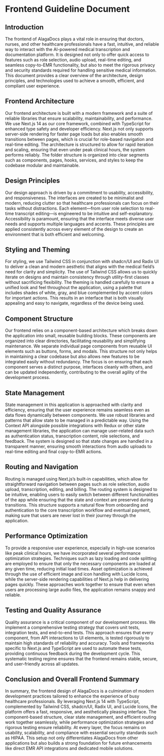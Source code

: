 # Frontend Guideline Document

## Introduction

The frontend of AlagaDocs plays a vital role in ensuring that doctors, nurses, and other healthcare professionals have a fast, intuitive, and reliable way to interact with the AI-powered medical transcription and documentation platform. It is designed not only to offer quick access to features such as role selection, audio upload, real-time editing, and seamless copy-to-EMR functionality, but also to meet the rigorous privacy and security standards required for handling sensitive medical information. This document provides a clear overview of the architecture, design principles, and technologies used to achieve a smooth, efficient, and compliant user experience.

## Frontend Architecture

Our frontend architecture is built with a modern framework and a suite of reliable libraries that ensure scalability, maintainability, and performance. We use Next.js 14 as our core framework, combined with TypeScript for enhanced type safety and developer efficiency. Next.js not only supports server-side rendering for faster page loads but also enables smooth transitions between pages, which is crucial for role-based navigation and real-time editing. The architecture is structured to allow for rapid iteration and scaling, ensuring that even under peak clinical hours, the system performs reliably. The folder structure is organized into clear segments such as components, pages, hooks, services, and styles to keep the codebase modular and maintainable.

## Design Principles

Our design approach is driven by a commitment to usability, accessibility, and responsiveness. The interfaces are created to be minimalist and modern, reducing clutter so that healthcare professionals can focus on their tasks without distractions. Each element—from user role selection to real-time transcript editing—is engineered to be intuitive and self-explanatory. Accessibility is paramount, ensuring that the interface meets diverse user needs and supports multiple languages and accents. These principles are applied consistently across every element of the design to create an environment that is both efficient and welcoming.

## Styling and Theming

For styling, we use Tailwind CSS in conjunction with shadcn/UI and Radix UI to deliver a clean and modern aesthetic that aligns with the medical field’s need for clarity and simplicity. The use of Tailwind CSS allows us to quickly iterate on designs and maintain consistency through utility-first classes without sacrificing flexibility. The theming is handled carefully to ensure a unified look and feel throughout the application, using a palette that includes shades of white, gray, and blue complemented by accent colors for important actions. This results in an interface that is both visually appealing and easy to navigate, regardless of the device being used.

## Component Structure

Our frontend relies on a component-based architecture which breaks down the application into small, reusable building blocks. These components are organized into clear directories, facilitating reusability and simplifying maintenance. We separate individual page components from reusable UI elements such as buttons, forms, and modals. This structure not only helps in maintaining a clear codebase but also allows new features to be integrated easily without redundancy. The focus is on ensuring that each component serves a distinct purpose, interfaces cleanly with others, and can be updated independently, contributing to the overall agility of the development process.

## State Management

State management in this application is approached with clarity and efficiency, ensuring that the user experience remains seamless even as data flows dynamically between components. We use robust libraries and patterns that allow state to be managed in a predictable way. Using the Context API alongside possible integrations with Redux or other state management libraries, the application can manage user-related data such as authentication status, transcription content, role selections, and feedback. The system is designed so that state changes are handled in a transparent manner, ensuring smooth interactions from audio uploads to real-time editing and final copy-to-EMR actions.

## Routing and Navigation

Routing is managed using Next.js’s built-in capabilities, which allow for straightforward navigation between pages such as role selection, audio upload, transcription, editing, and billing. The routing system is designed to be intuitive, enabling users to easily switch between different functionalities of the app while ensuring that the state and context are preserved during transitions. This structure supports a natural flow from onboarding and authentication to the core transcription workflow and eventual payment, making sure that users are never lost in their journey through the application.

## Performance Optimization

To provide a responsive user experience, especially in high-use scenarios like peak clinical hours, we have incorporated several performance optimization strategies. Techniques such as lazy loading and code splitting are employed to ensure that only the necessary components are loaded at any given time, reducing initial load times. Asset optimization is achieved through the use of efficient image and icon handling with Lucide Icons, while the server-side rendering capabilities of Next.js help in delivering pages quickly. These approaches work together to ensure that even when users are processing large audio files, the application remains snappy and reliable.

## Testing and Quality Assurance

Quality assurance is a critical component of our development process. We implement a comprehensive testing strategy that covers unit tests, integration tests, and end-to-end tests. This approach ensures that every component, from API interactions to UI elements, is tested rigorously to maintain high standards of reliability and accuracy. Tools and frameworks specific to Next.js and TypeScript are used to automate these tests, providing continuous feedback during the development cycle. This systematic testing regime ensures that the frontend remains stable, secure, and user-friendly across all updates.

## Conclusion and Overall Frontend Summary

In summary, the frontend design of AlagaDocs is a culmination of modern development practices tailored to enhance the experience of busy healthcare professionals. By leveraging Next.js 14 with TypeScript, complemented by Tailwind CSS, shadcn/UI, Radix UI, and Lucide Icons, the platform offers a fast, responsive, and aesthetically pleasing interface. The component-based structure, clear state management, and efficient routing work together seamlessly, while performance optimization strategies and rigorous testing ensure reliability. At every layer, the focus remains on usability, scalability, and compliance with essential security standards such as HIPAA. This setup not only differentiates AlagaDocs from other applications but also builds a strong foundation for future enhancements like direct EMR API integrations and dedicated mobile solutions.
